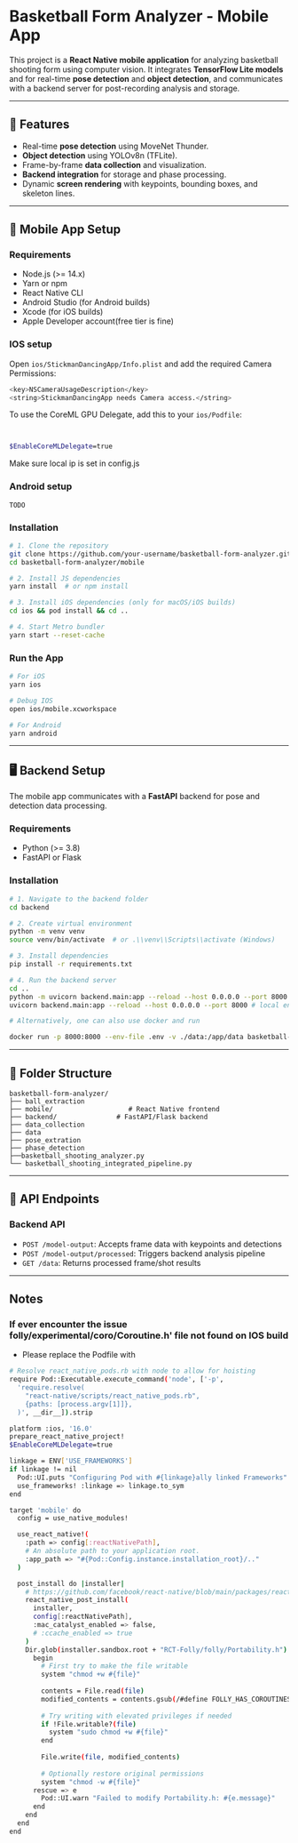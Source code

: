 
# Basketball Form Analyzer - Mobile App

This project is a **React Native mobile application** for analyzing basketball shooting form using computer vision. It integrates **TensorFlow Lite models** and for real-time **pose detection** and **object detection**, and communicates with a backend server for post-recording analysis and storage.

---

## 🚀 Features
- Real-time **pose detection** using MoveNet Thunder.
- **Object detection** using YOLOv8n (TFLite).
- Frame-by-frame **data collection** and visualization.
- **Backend integration** for storage and phase processing.
- Dynamic **screen rendering** with keypoints, bounding boxes, and skeleton lines.

---

## 📱 Mobile App Setup

### Requirements
- Node.js (>= 14.x)
- Yarn or npm
- React Native CLI
- Android Studio (for Android builds)
- Xcode (for iOS builds)
- Apple Developer account(free tier is fine)

### IOS setup
Open `ios/StickmanDancingApp/Info.plist` and add the required Camera Permissions:

```bash
<key>NSCameraUsageDescription</key>
<string>StickmanDancingApp needs Camera access.</string>
```

To use the CoreML GPU Delegate, add this to your `ios/Podfile`:
```bash


$EnableCoreMLDelegate=true
```

Make sure local ip is set in config.js

### Android setup

`TODO`

### Installation

```bash
# 1. Clone the repository
git clone https://github.com/your-username/basketball-form-analyzer.git
cd basketball-form-analyzer/mobile

# 2. Install JS dependencies
yarn install  # or npm install

# 3. Install iOS dependencies (only for macOS/iOS builds)
cd ios && pod install && cd ..

# 4. Start Metro bundler
yarn start --reset-cache
````

### Run the App

```bash
# For iOS
yarn ios

# Debug IOS
open ios/mobile.xcworkspace

# For Android
yarn android
```

---

## 🖥️ Backend Setup

The mobile app communicates with a **FastAPI** backend for pose and detection data processing.

### Requirements

* Python (>= 3.8)
* FastAPI or Flask

### Installation

```bash
# 1. Navigate to the backend folder
cd backend

# 2. Create virtual environment
python -m venv venv
source venv/bin/activate  # or .\\venv\\Scripts\\activate (Windows)

# 3. Install dependencies
pip install -r requirements.txt

# 4. Run the backend server
cd ..
python -m uvicorn backend.main:app --reload --host 0.0.0.0 --port 8000 # in conda environment
uvicorn backend.main:app --reload --host 0.0.0.0 --port 8000 # local environment

# Alternatively, one can also use docker and run 

docker run -p 8000:8000 --env-file .env -v ./data:/app/data basketball-backend 
```

---

## 📁 Folder Structure

```
basketball-form-analyzer/
├── ball_extraction
├── mobile/                   # React Native frontend
├── backend/               # FastAPI/Flask backend
├── data_collection
├── data
├── pose_extration
├── phase_detection
├──basketball_shooting_analyzer.py
└── basketball_shooting_integrated_pipeline.py
```

---

## 🔗 API Endpoints

### Backend API

* `POST /model-output`: Accepts frame data with keypoints and detections
* `POST /model-output/processed`: Triggers backend analysis pipeline
* `GET /data`: Returns processed frame/shot results

---

## Notes

<!-- ### Currently the target should always be at the center of the screen for model detections


Correct
```
|----------------------------------------|
|                  |||||                 |   <- Target is centered
|----------------------------------------|
```
The target (|||||) stays within the screen bounds.

Incorrect: Target Exceeds Screen Width
```
Screen Width
|----------------------------------------|
|                                ||||||||   <- Target exceeds right edge
|----------------------------------------|

Here, part of the target is **cut off** due to lack of full-screen resizing.
``` -->


### If ever encounter the issue folly/experimental/coro/Coroutine.h' file not found on IOS build

* Please replace the Podfile with
 
```Bash
# Resolve react_native_pods.rb with node to allow for hoisting
require Pod::Executable.execute_command('node', ['-p',
  'require.resolve(
    "react-native/scripts/react_native_pods.rb",
    {paths: [process.argv[1]]},
  )', __dir__]).strip

platform :ios, '16.0'
prepare_react_native_project!
$EnableCoreMLDelegate=true

linkage = ENV['USE_FRAMEWORKS']
if linkage != nil
  Pod::UI.puts "Configuring Pod with #{linkage}ally linked Frameworks".green
  use_frameworks! :linkage => linkage.to_sym
end

target 'mobile' do
  config = use_native_modules!

  use_react_native!(
    :path => config[:reactNativePath],
    # An absolute path to your application root.
    :app_path => "#{Pod::Config.instance.installation_root}/.."
  )

  post_install do |installer|
    # https://github.com/facebook/react-native/blob/main/packages/react-native/scripts/react_native_pods.rb#L197-L202
    react_native_post_install(
      installer,
      config[:reactNativePath],
      :mac_catalyst_enabled => false,
      # :ccache_enabled => true
    )
    Dir.glob(installer.sandbox.root + "RCT-Folly/folly/Portability.h") do |file|
      begin
        # First try to make the file writable
        system "chmod +w #{file}"
        
        contents = File.read(file)
        modified_contents = contents.gsub(/#define FOLLY_HAS_COROUTINES 1/, '#define FOLLY_HAS_COROUTINES 0')
        
        # Try writing with elevated privileges if needed
        if !File.writable?(file)
          system "sudo chmod +w #{file}"
        end
        
        File.write(file, modified_contents)
        
        # Optionally restore original permissions
        system "chmod -w #{file}"
      rescue => e
        Pod::UI.warn "Failed to modify Portability.h: #{e.message}"
      end
    end
  end
end
```